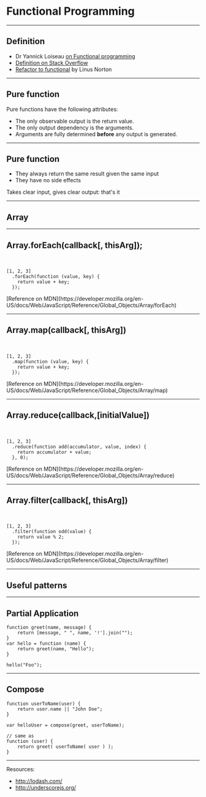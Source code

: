 Functional Programming
================

---

Definition
----------

* Dr Yannick Loiseau [on Functional programming](http://yloiseau.net/articles/functionnal/)
* [Definition on Stack Overflow](http://stackoverflow.com/a/8357604)
* [Refactor to functional](http://linusnorton.github.io/posts/refactor-to-functional/) by Linus Norton

---

Pure function
--------------

Pure functions have the following attributes:

* The only observable output is the return value.
* The only output dependency is the arguments.
* Arguments are fully determined **before** any output is generated.

---

Pure function
-----------

* They always return the same result given the same input
* They have no side effects

<!-- .element: class="fragment alert info" --> Takes clear input, gives clear output: that's it

---

Array
---

---

<!-- .slide: class="no-transform" -->

Array.forEach(callback[, thisArg]);
-------

<br />
<pre><code class="javascript runnable" data-runnable-output="jsonalert">[1, 2, 3]
  .forEach(function (value, key) {
    return value + key;
  });</code></pre>

<p class="alert">
<span class="icontext doc">[Reference on MDN](https://developer.mozilla.org/en-US/docs/Web/JavaScript/Reference/Global_Objects/Array/forEach)</span>
</p>


---

<!-- .slide: class="no-transform" -->

Array.map(callback[, thisArg])
---

<br />
<pre><code class="javascript runnable" data-runnable-output="jsonalert">[1, 2, 3]
  .map(function (value, key) {
    return value + key;
  });</code></pre>

<p class="alert">
<span class="icontext doc">[Reference on MDN](https://developer.mozilla.org/en-US/docs/Web/JavaScript/Reference/Global_Objects/Array/map)</span>
</p>

---

<!-- .slide: class="no-transform" -->

Array.reduce(callback,[initialValue])
---

<br />
<pre><code class="javascript runnable" data-runnable-output="jsonalert">[1, 2, 3]
  .reduce(function add(accumulator, value, index) {
    return accumulator + value;
  }, 0);</code></pre>

<p class="alert">
<span class="icontext doc">[Reference on MDN](https://developer.mozilla.org/en-US/docs/Web/JavaScript/Reference/Global_Objects/Array/reduce)</span>
</p>

---

<!-- .slide: class="no-transform" -->

Array.filter(callback[, thisArg])
------

<br />
<pre><code class="javascript runnable" data-runnable-output="jsonalert">[1, 2, 3]
  .filter(function odd(value) {
    return value % 2;
  });</code></pre>

<p class="alert">
<span class="icontext doc">[Reference on MDN](https://developer.mozilla.org/en-US/docs/Web/JavaScript/Reference/Global_Objects/Array/filter)</span>
</p>


---

Useful patterns
----

---

Partial Application
---

<pre><code class="javascript runnable" data-runnable-output="jsonalert">function greet(name, message) {
    return [message, " ", name, '!'].join("");
}
var hello = function (name) {
    return greet(name, "Hello");
}

hello("Foo");
</code></pre>


---

Compose
---

<pre><code class="javascript">function userToName(user) {
    return user.name || "John Doe";
}

var helloUser = compose(greet, userToName);

// same as
function (user) {
    return greet( userToName( user ) );
}
</code></pre>


---

Resources:

* http://lodash.com/
* http://underscorejs.org/

